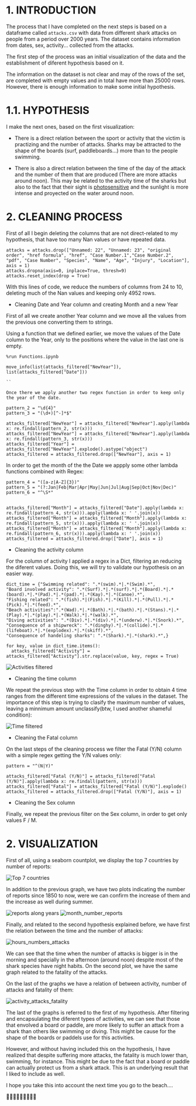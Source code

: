   # 1. INTRODUCTION

The process that I have completed on the next steps is based on a dataframe called `attacks.csv` with data from different shark attacks on people from a period over 2000 years. The dataset contains information from dates, sex, activity... collected from the attacks.

The first step of the process was an initial visualization of the data and the establishment of diferent hypothesis based on it. 

The information on the dataset is not clear and may of the rows of the set, are completed with empty values and in total have more than 25000 rows. However, there is enough information to make some initial hypothesis.




# 1.1. HYPOTHESIS

I make the next ones, based on the first visualization:

  -  There is a direct relation between the sport or activity that the victim is practizing and the number of attacks. Sharks may be attracted to the shape of the boards (surf, paddleboards...) more than to the people swimming.
  

 -  There is also a direct relation between the time of the day of the attack and the number of them that are produced (There are more attacks around noon). This may be related to the activity time of the sharks but also to the fact that their sight is [photosensitive](https://www.epicdiving.com/shark-vision/) and the sunlight is more intense and proyected on the water around noon.


# 2. CLEANING PROCESS

First of all I begin deleting the columns that are not direct-related to my hypothesis, that have too many Nan values or have repeated data.

```
attacks = attacks.drop(["Unnamed: 22", "Unnamed: 23", "original order", "href formula", "href", "Case Number.1","Case Number.2", "pdf", "Case Number", "Species", "Name", "Age", "Injury", "Location"], axis = 1)
attacks.dropna(axis=0, inplace=True, thresh=9)
attacks.reset_index(drop = True)
```
With this lines of code, we reduce the numbers of columns from 24 to 10, deleting much of the Nan values and keeping only 4952 rows.

 - Cleaning Date and Year column and creating Month and a new Year

First of all we create another Year column and we move all the values from the previous one converting them to strings.

Using a function that we defined earlier, we move the values of the Date column to the Year, only to the positions where the value in the last one is empty. 

```
%run Functions.ipynb

move_info(list(attacks_filtered["NewYear"]), list(attacks_filtered["Date"]))

``

Once there we apply another two regex function in order to keep only the year of the date.

pattern_2 = "\d{4}"
pattern_3 = "(\d+)[^-]*$"

attacks_filtered["NewYear"] = attacks_filtered["NewYear"].apply(lambda x: re.findall(pattern_2, str(x)))
attacks_filtered["NewYear"] = attacks_filtered["NewYear"].apply(lambda x: re.findall(pattern_3, str(x)))
attacks_filtered["Year"] = attacks_filtered["NewYear"].explode().astype("object")
attacks_filtered = attacks_filtered.drop(["NewYear"], axis = 1)
```

In order to get the month of the the Date we appply some other lambda functions combined with Regex:

```
pattern_4 = "([a-z|A-Z]{3})"
pattern_5 = "(?:Jan|Feb|Mar|Apr|May|Jun|Jul|Aug|Sep|Oct|Nov|Dec)"
pattern_6 = "^\S*"


attacks_filtered["Month"] = attacks_filtered["Date"].apply(lambda x: re.findall(pattern_4, str(x))).apply(lambda x: ' '.join(x))
attacks_filtered["Month"] = attacks_filtered["Month"].apply(lambda x: re.findall(pattern_5, str(x))).apply(lambda x: ' '.join(x))
attacks_filtered["Month"] = attacks_filtered["Month"].apply(lambda x: re.findall(pattern_6, str(x))).apply(lambda x: ' '.join(x))
attacks_filtered = attacks_filtered.drop(["Date"], axis = 1)
```
 - Cleaning the activity column

For the column of activity I applied a regex in a Dict, filtering an reducing the diferent values. Doing this, we will try to validate our hypothesis on an easier way.

```
dict_time = {"Swimming related": ".*(swim).*|.*(Swim).*",
"Board involved activity": ".*(Surf).*|.*(surf).*|.*(Board).*|.*(board).*|.*(Pad).*|.*(pad).*|.*(Kay).*|.*(Canoe).*",
"Fishing related": ".*(fish).*|(Fish).*|.*(Kill).*|.*(Pull).*|.*(Pick).*|.*(feed).*",
"Beach activities":".*(Wad).*|.*(Bath).*|.*(bath).*|.*(Stans).*|.*(Play).*|.*(play).*|.*(Walk).*|.*(walk).*",
"Diving activities": ".*(Div).*|.*(div).*|.*(underw).*|.*(Snork).*",
"Consequence of a shipwreck": ".*(dinghy).*|.*(collide).*|.*(lifeboat).*|.*(explodex).*|.*(skiff).*",
"Consequence of handeling sharks": ".*(Shark).*|.*(shark).*",}

for key, value in dict_time.items():
  attacks_filtered["Activity"] = attacks_filtered["Activity"].str.replace(value, key, regex = True)

```

![Activities filtered](images/Activity%20filtered.png)

 - Cleaning the time column
  
We repeat the previous step with the Time column in order to obtain 4 time ranges from the  different time expressions of the values in the dataset. The importance of this step is trying to clasify the maximum number of values, leaving a minnimum amount unclassify(btw, I used another shameful condition):

![Time filtered](images/Time%20filtered.png)

- Cleaning the Fatal column

On the last steps of the cleaning process we filter the Fatal (Y/N) column with a simple regex getting the Y/N values only:

```
pattern = "^(N|Y)"

attacks_filtered["Fatal (Y/N)"] = attacks_filtered["Fatal (Y/N)"].apply(lambda x: re.findall(pattern, str(x)))
attacks_filtered["Fatal"] = attacks_filtered["Fatal (Y/N)"].explode()
attacks_filtered = attacks_filtered.drop(["Fatal (Y/N)"], axis = 1)
```
- Cleaning the Sex column
  
Finally, we repeat the previous filter on the Sex column, in order to get only values F / M.

# 2. VISUALIZATION

First of all, using a seaborn countplot,  we display the top 7 countries by number of reports:

![Top 7 countries](images/Top7_countries.jpg)

In addition to the previous graph, we have two plots indicating the number of reports since 1850 to now, were we can confirm the increase of them and the increase as well during summer.

![reports along years](images/reports_along_years.jpg)
![month_number_reports](images/month_number_reports.jpg)


Finally, and related to the second hypothesis explained before, we have first the relation between the time and the number of attacks:

![hours_numbers_attacks](images/hours_number_attacks.jpg)

We can see that the time when the number of attacks is bigger is in the morning and specially in the afternoon (around noon) despite most of the shark species have night habits. On the second plot, we have the same graph related to the fatality of the attacks.

On the last of the graphs we have a relation of  between activity, number of attacks and fatality of them:

![activity_attacks_fatality](images/activity_attacks_fatality.jpg)

The last of the graphs is referred to the first of my hypothesis. After filtering and encapsulating the diferent types of activities, we can see that those that envolved a board or paddle, are more likely to suffer an attack from a shark than others like swimming or diving. This might be cause for the shape of the boards or paddels use for this activities.

However, and without having included this on the hypothesis, I have realized that despite suffering more attacks, the fatality is much lower than, swimming, for instance. This might be due to the fact that a board or paddle can actually protect us from a shark attack. This is an underlying result that I liked to include as well.

I hope you take this into account the next time you go to the beach....

🦈🦈🦈🦈🦈🦈🦈🦈🦈





  






